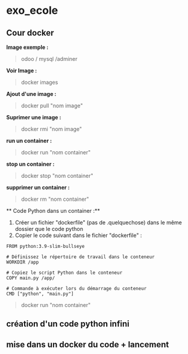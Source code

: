 # exo_ecole
## Cour docker

**Image exemple :**

> odoo / mysql /adminer

**Voir Image :**

> docker images

**Ajout d'une image :**

> docker pull "nom image"

**Suprimer une image :**

> docker rmi "nom image"

**run un container :**

> docker run "nom container"

**stop un container :**

> docker stop "nom container"

**supprimer un container :**

> docker rm "nom container"

** Code Python dans un container :**

1. Créer un fichier "dockerfile" (pas de .quelquechose) dans le même dossier que le code python
2. Copier le code suivant dans le fichier "dockerfile" :

```python# Utilisez une image Python officielle en tant qu'image parent
FROM python:3.9-slim-bullseye

# Définissez le répertoire de travail dans le conteneur
WORKDIR /app

# Copiez le script Python dans le conteneur
COPY main.py /app/

# Commande à exécuter lors du démarrage du conteneur
CMD ["python", "main.py"]
```
> docker run "nom container"


## création d'un code python infini


## mise dans un docker du code + lancement

